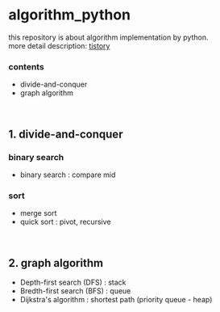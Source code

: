 # algorithm_python
this repository is about algorithm implementation by python.<br/>more detail description: [tistory](https://hey-stranger.tistory.com/category/Computer%20Science/%EC%95%8C%EA%B3%A0%EB%A6%AC%EC%A6%98)
<br/>
### contents
- divide-and-conquer
- graph algorithm
<br/>


## 1. divide-and-conquer
### binary search
- binary search : compare mid
### sort
- merge sort 
- quick sort : pivot, recursive
<br/>

## 2. graph algorithm
- Depth-first search (DFS) : stack
- Bredth-first search (BFS) : queue
- Dijkstra's algorithm : shortest path (priority queue - heap)
<br/>
